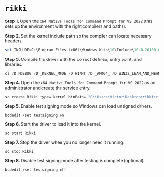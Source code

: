 # `rikki`

**Step 1.** Open the `x64 Native Tools for Command Prompt for VS 2022` (this sets up the environment with the right compilers and paths).

**Step 2.** Set the kernel include path so the compiler can locate necessary headers.
```powershell
set INCLUDE=C:\Program Files (x86)\Windows Kits\10\Include\10.0.26100.0\km;%INCLUDE%
```

**Step 3.** Compile the driver with the correct defines, entry point, and libraries.
```powershell
cl /D NDEBUG /D _KERNEL_MODE /D WINNT /D _AMD64_ /D WIN32_LEAN_AND_MEAN rikki.c /link /SUBSYSTEM:NATIVE /DRIVER /NODEFAULTLIB /ENTRY:DriverEntry /OUT:rikki.sys /LIBPATH:"C:\Program Files (x86)\Windows Kits\10\Lib\10.0.26100.0\km\x64" ntoskrnl.lib
```

**Step 4.** Open the `x64 Native Tools for Command Prompt for VS 2022` as an administrator and create the service entry.
```bash
sc create Rikki type= kernel binPath= "C:\Users\Victor\Desktop\rikki\rikki.sys"
```

**Step 5.** Enable test signing mode so Windows can load unsigned drivers.
```bash
bcdedit /set testsigning on
```

**Step 6.** Start the driver to load it into the kernel.
```bash
sc start Rikki
```

**Step 7.** Stop the driver when you no longer need it running.
```bash
sc stop Rikki
```

**Step 8.** Disable test signing mode after testing is complete (optional).
```bash
bcdedit /set testsigning off
```